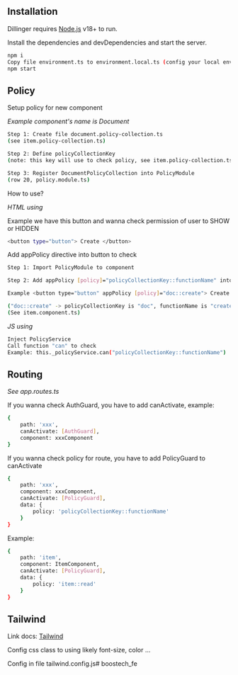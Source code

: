 
## Installation
Dillinger requires [Node.js](https://nodejs.org/) v18+ to run.

Install the dependencies and devDependencies and start the server.

```sh
npm i
Copy file environment.ts to environment.local.ts (config your local env)
npm start
```

## Policy
Setup policy for new component

_Example component's name is Document_

```sh
Step 1: Create file document.policy-collection.ts 
(see item.policy-collection.ts)

Step 2: Define policyCollectionKey 
(note: this key will use to check policy, see item.policy-collection.ts)

Step 3: Register DocumentPolicyCollection into PolicyModule 
(row 20, policy.module.ts)
```

How to use?

_HTML using_

Example we have this button and wanna check permission of user to SHOW or HIDDEN
```sh
<button type="button"> Create </button>
```
Add appPolicy directive  into button to check
```sh
Step 1: Import PolicyModule to component

Step 2: Add appPolicy [policy]="policyCollectionKey::functionName" into element

Example <button type="button" appPolicy [policy]="doc::create"> Create </button> 

("doc::create" -> policyCollectionKey is "doc", functionName is "create")
(See item.component.ts)
```

_JS using_
```sh
Inject PolicyService
Call function "can" to check
Example: this._policyService.can("policyCollectionKey::functionName")
```

## Routing
_See app.routes.ts_

If you wanna check AuthGuard, you have to add canActivate, example:
```sh
{
    path: 'xxx',
    canActivate: [AuthGuard],
    component: xxxComponent
}
```

If you wanna check policy for route, you have to add PolicyGuard to canActivate
```sh
{
    path: 'xxx',
    component: xxxComponent,
    canActivate: [PolicyGuard],
    data: {
        policy: 'policyCollectionKey::functionName'
    }
}
```
Example:

```sh
{
    path: 'item',
    component: ItemComponent,
    canActivate: [PolicyGuard],
    data: {
        policy: 'item::read'
    }
}
```

## Tailwind 
Link docs: [Tailwind](https://tailwindcss.com/docs/font-family)

Config css class to using likely font-size, color ...

Config in file tailwind.config.js#   b o o s t e c h _ f e  
 
